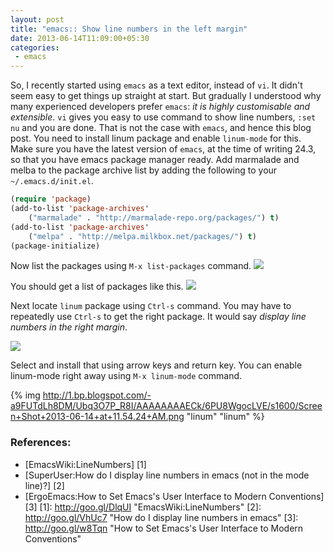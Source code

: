 ```yaml
---
layout: post
title: "emacs:: Show line numbers in the left margin"
date: 2013-06-14T11:09:00+05:30
categories:
 - emacs
---
```

So, I recently started using <code>emacs</code> as a text editor, instead of <code>vi</code>.
It didn't seem easy to get things up straight at start.
But gradually I understood why many experienced developers prefer <code>emacs</code>: <em> 
it is highly customisable and extensible</em>.
<code>vi</code> gives you easy to use command to show line numbers, <code>:set nu</code> and you are done.
That is not the case with <code>emacs</code>, and hence this blog post.
You need to install linum package and enable <code>linum-mode</code> for this.
Make sure you have the latest version of <code>emacs</code>, at the time of writing 24.3,
so that you have emacs package manager ready. Add marmalade and melba to the package
archive list by adding the following to your <code>~/.emacs.d/init.el</code>.

```lisp
(require 'package)
(add-to-list 'package-archives'
    ("marmalade" . "http://marmalade-repo.org/packages/") t)
(add-to-list 'package-archives'
    ("melpa" . "http://melpa.milkbox.net/packages/") t)
(package-initialize)                                                                                      
```

Now list the packages using <code>M-x list-packages</code> command.
![](http://3.bp.blogspot.com/-C9vwda5ezn4/UbquDn_xIgI/AAAAAAAAEB8/xJ9Oludx5EA/s1600/Screen+Shot+2013-06-14+at+11.12.30+AM.png)

You should get a list of packages like this.
![](http://2.bp.blogspot.com/--vuorjxpGOg/UbqupLSrq3I/AAAAAAAAECE/lGaKi8lnvFY/s1600/Screen+Shot+2013-06-14+at+11.16.41+AM.png)

Next locate <code>linum</code> package using <code>Ctrl-s</code> command.
You may have to repeatedly use <code>Ctrl-s</code> to get the right package.
It would say <em>display line numbers in the right margin</em>.

![](http://1.bp.blogspot.com/-_4b9KgqIPI8/Ubqxfmw1-CI/AAAAAAAAECU/0UogSTSbDvk/s1600/Screen+Shot+2013-06-14+at+11.28.13+AM.png) 

Select and install that using arrow keys and return key.
You can enable linum-mode right away using `M-x linum-mode` command.

{% img http://1.bp.blogspot.com/-a9FUTdLh8DM/Ubq3O7P_R8I/AAAAAAAAECk/6PU8WgocLVE/s1600/Screen+Shot+2013-06-14+at+11.54.24+AM.png "linum" "linum" %}

### References:
* [EmacsWiki:LineNumbers] [1]
* [SuperUser:How do I display line numbers in emacs (not in the mode line)?] [2]
* [ErgoEmacs:How to Set Emacs's User Interface to Modern Conventions] [3]
  [1]: http://goo.gl/DlqUI        "EmacsWiki:LineNumbers"
  [2]: http://goo.gl/VhUc7  "How do I display line numbers in emacs"
  [3]: http://goo.gl/w8Tqn    "How to Set Emacs's User Interface to Modern Conventions"
